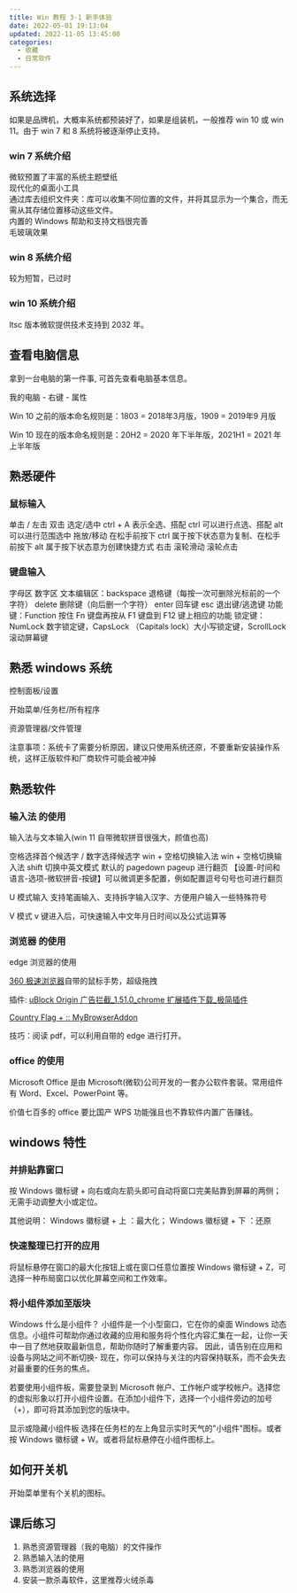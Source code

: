 ```yaml
---
title: Win 教程 3-1 新手体验
date: 2022-05-01 19:13:04
updated: 2022-11-05 13:45:00
categories:
  - 收藏
  - 日常软件
---
```


## 系统选择

如果是品牌机，大概率系统都预装好了，如果是组装机，一般推荐 win 10 或 win 11。由于 win 7 和 8 系统将被逐渐停止支持。

### win 7 系统介绍

微软预置了丰富的系统主题壁纸<br>
现代化的桌面小工具<br>
通过库去组织文件夹：库可以收集不同位置的文件，并将其显示为一个集合，而无需从其存储位置移动这些文件。<br>
内置的 Windows 帮助和支持文档很完善<br>
毛玻璃效果

### win 8 系统介绍

较为短暂，已过时

### win 10 系统介绍

ltsc 版本微软提供技术支持到 2032 年。

## 查看电脑信息

拿到一台电脑的第一件事, 可首先查看电脑基本信息。

<!-- more -->

我的电脑 - 右键 - 属性

Win 10 之前的版本命名规则是：1803 = 2018年3月版，1909 = 2019年9 月版

Win 10 现在的版本命名规则是：20H2 = 2020 年下半年版，2021H1 = 2021 年上半年版

## 熟悉硬件

### 鼠标输入

单击 / 左击
双击
选定/选中 ctrl + A 表示全选、搭配 ctrl 可以进行点选、搭配 alt 可以进行范围选中
拖放/移动 在松手前按下 ctrl 属于按下状态意为复制、在松手前按下 alt 属于按下状态意为创建快捷方式
右击
滚轮滑动
滚轮点击

### 键盘输入

字母区
数字区
文本编辑区：backspace 退格键（每按一次可删除光标前的一个字符） delete 删除键（向后删一个字符） enter 回车键 esc 退出键/逃逸键
功能键：Function 按住 Fn 键盘再按从 F1 键盘到 F12 键上相应的功能
锁定键：NumLock 数字锁定键，CapsLock （Capitals lock）大小写锁定键，ScrollLock 滚动屏幕键

## 熟悉 windows 系统

控制面板/设置

开始菜单/任务栏/所有程序

资源管理器/文件管理

注意事项：系统卡了需要分析原因，建议只使用系统还原，不要重新安装操作系统，这样正版软件和厂商软件可能会被冲掉

## 熟悉软件

### 输入法 的使用

输入法与文本输入(win 11 自带微软拼音很强大，颜值也高)

空格选择首个候选字 / 数字选择候选字
win + 空格切换输入法
win + 空格切换输入法
shift 切换中英文模式
默认的 pagedown pageup 进行翻页
【设置-时间和语言-选项-微软拼音-按键】可以微调更多配置，例如配置逗号句号也可进行翻页

U 模式输入 支持笔画输入、支持拆字输入汉字、方便用户输入一些特殊符号

V 模式 v 键进入后，可快速输入中文年月日时间以及公式运算等

### 浏览器 的使用

edge 浏览器的使用

[360 极速浏览器](https://browser.360.cn/ee)自带的鼠标手势，超级拖拽

插件:
[uBlock Origin 广告拦截_1.51.0_chrome 扩展插件下载_极简插件](https://chrome.zzzmh.cn/info/cjpalhdlnbpafiamejdnhcphjbkeiagm)

[Country Flag + :: MyBrowserAddon](https://mybrowseraddon.com/flag-plus.html)

技巧：阅读 pdf，可以利用自带的 edge 进行打开。

### office 的使用

Microsoft Office 是由 Microsoft(微软)公司开发的一套办公软件套装。常用组件有 Word、Excel、PowerPoint 等。

价值七百多的 office 要比国产 WPS 功能强且也不靠软件内置广告赚钱。

## windows 特性

### 并排贴靠窗口

按 Windows 徽标键 + 向右或向左箭头即可自动将窗口完美贴靠到屏幕的两侧；无需手动调整大小或定位。

其他说明：
Windows 徽标键 + 上 ：最大化；
Windows 徽标键 + 下 ：还原

### 快速整理已打开的应用

将鼠标悬停在窗口的最大化按钮上或在窗口任意位置按 Windows 徽标键 + Z，可选择一种布局窗口以优化屏幕空间和工作效率。

### 将小组件添加至版块

Windows 什么是小组件？
小组件是一个小型窗口，它在你的桌面 Windows 动态信息。小组件可帮助你通过收藏的应用和服务将个性化内容汇集在一起，让你一天中一目了然地获取最新信息，帮助你随时了解重要内容。 因此，请告别在应用和设备与网站之间不断切换- 现在，你可以保持与关注的内容保持联系，而不会失去对最重要的任务的焦点。

若要使用小组件板，需要登录到 Microsoft 帐户、工作帐户或学校帐户。选择您的虚拟形象以打开小组件设置。在添加小组件下，选择一个小组件旁边的加号（+），即可将其添加到您的版块中。

显示或隐藏小组件板
选择在任务栏的左上角显示实时天气的"小组件"图标。或者按 Windows 徽标键 + W。或者将鼠标悬停在小组件图标上。

## 如何开关机

开始菜单里有个关机的图标。

## 课后练习

1. 熟悉资源管理器（我的电脑）的文件操作
2. 熟悉输入法的使用
3. 熟悉浏览器的使用
4. 安装一款杀毒软件，这里推荐火绒杀毒
